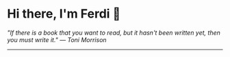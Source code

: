 <h1>Hi there, I'm Ferdi 👋</h1>

<p><em>
  "If there is a book that you want to read, but it hasn't been written yet, then you must write it." — Toni Morrison
</em></p>

---
